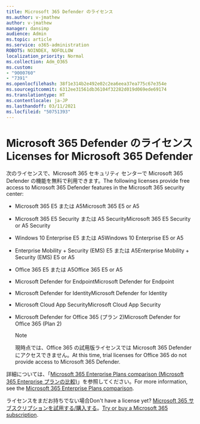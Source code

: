 ```yaml
---
title: Microsoft 365 Defender のライセンス
ms.author: v-jmathew
author: v-jmathew
manager: dansimp
audience: Admin
ms.topic: article
ms.service: o365-administration
ROBOTS: NOINDEX, NOFOLLOW
localization_priority: Normal
ms.collection: Adm_O365
ms.custom:
- "9000760"
- "7391"
ms.openlocfilehash: 38f1e314b2e492e02c2ea6eea37ea775c67e354e
ms.sourcegitcommit: 6312ee31561db36104f32282d019d069ede69174
ms.translationtype: HT
ms.contentlocale: ja-JP
ms.lasthandoff: 03/11/2021
ms.locfileid: "50751393"
---
```

# <a name="licenses-for-microsoft-365-defender"></a><span data-ttu-id="d850a-102">Microsoft 365 Defender のライセンス</span><span class="sxs-lookup"><span data-stu-id="d850a-102">Licenses for Microsoft 365 Defender</span></span>

<span data-ttu-id="d850a-103">次のライセンスで、Microsoft 365 セキュリティ センターで Microsoft 365 Defender の機能を無料で利用できます。</span><span class="sxs-lookup"><span data-stu-id="d850a-103">The following licenses provide free access to Microsoft 365 Defender features in the Microsoft 365 security center:</span></span>

- <span data-ttu-id="d850a-104">Microsoft 365 E5 または A5</span><span class="sxs-lookup"><span data-stu-id="d850a-104">Microsoft 365 E5 or A5</span></span>
- <span data-ttu-id="d850a-105">Microsoft 365 E5 Security または A5 Security</span><span class="sxs-lookup"><span data-stu-id="d850a-105">Microsoft 365 E5 Security or A5 Security</span></span>
- <span data-ttu-id="d850a-106">Windows 10 Enterprise E5 または A5</span><span class="sxs-lookup"><span data-stu-id="d850a-106">Windows 10 Enterprise E5 or A5</span></span>
- <span data-ttu-id="d850a-107">Enterprise Mobility + Security (EMS) E5 または A5</span><span class="sxs-lookup"><span data-stu-id="d850a-107">Enterprise Mobility + Security (EMS) E5 or A5</span></span>
- <span data-ttu-id="d850a-108">Office 365 E5 または A5</span><span class="sxs-lookup"><span data-stu-id="d850a-108">Office 365 E5 or A5</span></span>
- <span data-ttu-id="d850a-109">Microsoft Defender for Endpoint</span><span class="sxs-lookup"><span data-stu-id="d850a-109">Microsoft Defender for Endpoint</span></span>
- <span data-ttu-id="d850a-110">Microsoft Defender for Identity</span><span class="sxs-lookup"><span data-stu-id="d850a-110">Microsoft Defender for Identity</span></span>
- <span data-ttu-id="d850a-111">Microsoft Cloud App Security</span><span class="sxs-lookup"><span data-stu-id="d850a-111">Microsoft Cloud App Security</span></span>
- <span data-ttu-id="d850a-112">Microsoft Defender for Office 365 (プラン 2)</span><span class="sxs-lookup"><span data-stu-id="d850a-112">Microsoft Defender for Office 365 (Plan 2)</span></span>

    > [!NOTE]
    > <span data-ttu-id="d850a-113">現時点では、Office 365 の試用版ライセンスでは Microsoft 365 Defender にアクセスできません。</span><span class="sxs-lookup"><span data-stu-id="d850a-113">At this time, trial licenses for Office 365 do not provide access to Microsoft 365 Defender.</span></span>

<span data-ttu-id="d850a-114">詳細については、「[Microsoft 365 Enterprise Plans comparison (Microsoft 365 Enterprise プランの比較)](https://go.microsoft.com/fwlink/?linkid=2143458)」を参照してください。</span><span class="sxs-lookup"><span data-stu-id="d850a-114">For more information, see the [Microsoft 365 Enterprise Plans comparison](https://go.microsoft.com/fwlink/?linkid=2143458).</span></span>

<span data-ttu-id="d850a-115">ライセンスをまだお持ちでない場合</span><span class="sxs-lookup"><span data-stu-id="d850a-115">Don't have a license yet?</span></span> <span data-ttu-id="d850a-116">[Microsoft 365 サブスクリプションを試用する/購入する](https://go.microsoft.com/fwlink/?linkid=2143625)。</span><span class="sxs-lookup"><span data-stu-id="d850a-116">[Try or buy a Microsoft 365 subscription](https://go.microsoft.com/fwlink/?linkid=2143625).</span></span>
